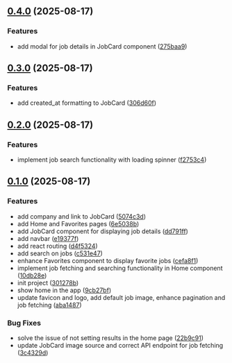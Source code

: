 ## [0.4.0](https://github.com/ghorbani-mohammad/React-Job-AI-Assistant/compare/v0.3.0...v0.4.0) (2025-08-17)


### Features

* add modal for job details in JobCard component ([275baa9](https://github.com/ghorbani-mohammad/React-Job-AI-Assistant/commit/275baa9e6d6986c64b41fd16809f0946a07ce3bd))

## [0.3.0](https://github.com/ghorbani-mohammad/React-Job-AI-Assistant/compare/v0.2.0...v0.3.0) (2025-08-17)


### Features

* add created_at formatting to JobCard ([306d60f](https://github.com/ghorbani-mohammad/React-Job-AI-Assistant/commit/306d60f5c5c96f4b17bcb5fe46d1c4348b57e74d))

## [0.2.0](https://github.com/ghorbani-mohammad/React-Job-AI-Assistant/compare/v0.1.0...v0.2.0) (2025-08-17)


### Features

* implement job search functionality with loading spinner ([f2753c4](https://github.com/ghorbani-mohammad/React-Job-AI-Assistant/commit/f2753c43b31d5bae00a68c99dc4450e147080fd3))

## [0.1.0](https://github.com/ghorbani-mohammad/React-Job-AI-Assistant/compare/301278b71958f075bec9321278c1ff28e0e12c4c...v0.1.0) (2025-08-17)


### Features

* add company and link to JobCard ([5074c3d](https://github.com/ghorbani-mohammad/React-Job-AI-Assistant/commit/5074c3d6c8ac38987552fa5ab88cd57f46c4f45a))
* add Home and Favorites pages ([6e5038b](https://github.com/ghorbani-mohammad/React-Job-AI-Assistant/commit/6e5038b714d2252829c2b1deba4ab3bbd446fca2))
* add JobCard component for displaying job details ([dd791ff](https://github.com/ghorbani-mohammad/React-Job-AI-Assistant/commit/dd791ffc4bc9776cd22b9bc966a080342d8e3e5f))
* add navbar ([e19377f](https://github.com/ghorbani-mohammad/React-Job-AI-Assistant/commit/e19377fde63a4e3f6d1c66c998aef91a930905b8))
* add react routing ([d4f5324](https://github.com/ghorbani-mohammad/React-Job-AI-Assistant/commit/d4f53245fc421a9f9c3e15f31cd285419e73ddbe))
* add search on jobs ([c531e47](https://github.com/ghorbani-mohammad/React-Job-AI-Assistant/commit/c531e47a66f48f61a57e99c6894b0b05b2af8d9a))
* enhance Favorites component to display favorite jobs ([cefa8f1](https://github.com/ghorbani-mohammad/React-Job-AI-Assistant/commit/cefa8f1ab20cf0d12cd198138d5471073aca1b44))
* implement job fetching and searching functionality in Home component ([10db28e](https://github.com/ghorbani-mohammad/React-Job-AI-Assistant/commit/10db28efb39e4e4f6a21d113abb1b52a46bae360))
* init project ([301278b](https://github.com/ghorbani-mohammad/React-Job-AI-Assistant/commit/301278b71958f075bec9321278c1ff28e0e12c4c))
* show home in the app ([9cb27bf](https://github.com/ghorbani-mohammad/React-Job-AI-Assistant/commit/9cb27bfb62cf0a957bb1cf391a1070bebe97b971))
* update favicon and logo, add default job image, enhance pagination and job fetching ([aba1487](https://github.com/ghorbani-mohammad/React-Job-AI-Assistant/commit/aba14873301eac5435265b63eac9a0f5835b3663))


### Bug Fixes

* solve the issue of not setting results in the home page ([22b9c91](https://github.com/ghorbani-mohammad/React-Job-AI-Assistant/commit/22b9c91dfca280f7799c39ea1a8b8429f72ce353))
* update JobCard image source and correct API endpoint for job fetching ([3c4329d](https://github.com/ghorbani-mohammad/React-Job-AI-Assistant/commit/3c4329d89c77e5618d314eb884868bda6e5dba85))

